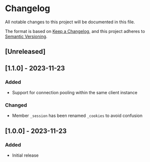 # Changelog
All notable changes to this project will be documented in this file.

The format is based on [Keep a Changelog](https://keepachangelog.com/en/1.0.0/),
and this project adheres to [Semantic Versioning](https://semver.org/spec/v2.0.0.html).

## [Unreleased]

## [1.1.0] - 2023-11-23

### Added
- Support for connection pooling within the same client instance

### Changed
- Member `_session` has been renamed `_cookies` to avoid confusion

## [1.0.0] - 2023-11-23

### Added
- Initial release
